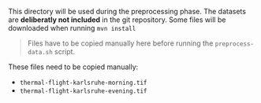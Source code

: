 This directory will be used during the preprocessing phase.
The datasets are **deliberatly not included** in the git repository.
Some files will be downloaded when running `mvn install`

> Files have to be copied manually here before running the `preprocess-data.sh` script.

These files need to be copied manually:
- `thermal-flight-karlsruhe-morning.tif`
- `thermal-flight-karlsruhe-evening.tif`
